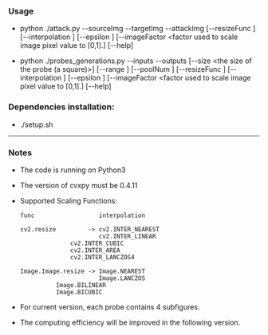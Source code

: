 ### Usage
* python ./attack.py --sourceImg <source image path>
                     --targetImg <target image path>
                     --attackImg <path to save the attack image>
                     [--resizeFunc <resizing function>]
                     [--interpolation <interpolation method>]
                     [--epsilon <epsilon set in the attack>]
                     [--imageFactor <factor used to scale image pixel value to [0,1].]
                     [--help]

* python ./probes_generations.py --inputs <subfigures path>
                                 --outputs <the folder to save generated probes>
                                 [--size <the size of the probe (a square)>]
                                 [--range <the searching range of input size>]
                                 [--poolNum <the amount of processes created to generate probes.>]
                                 [--resizeFunc <resizing function>]
                                 [--interpolation <interpolation method>]
                                 [--epsilon <epsilon set in the attack>]
                                 [--imageFactor <factor used to scale image pixel value to [0,1].]
                                 [--help]


### Dependencies installation:
* ./setup.sh
---

### Notes
* The code is running on Python3
* The version of cvxpy must be 0.4.11
* Supported Scaling Functions:
  
      func                  interpolation

      cv2.resize         -> cv2.INTER_NEAREST
                            cv2.INTER_LINEAR
		            cv2.INTER_CUBIC
		            cv2.INTER_AREA
		            cv2.INTER_LANCZOS4

      Image.Image.resize -> Image.NEAREST
                            Image.LANCZOS
			    Image.BILINEAR
			    Image.BICUBIC
* For current version, each probe contains 4 subfigures.                            
* The computing efficiency will be improved in the following version.
